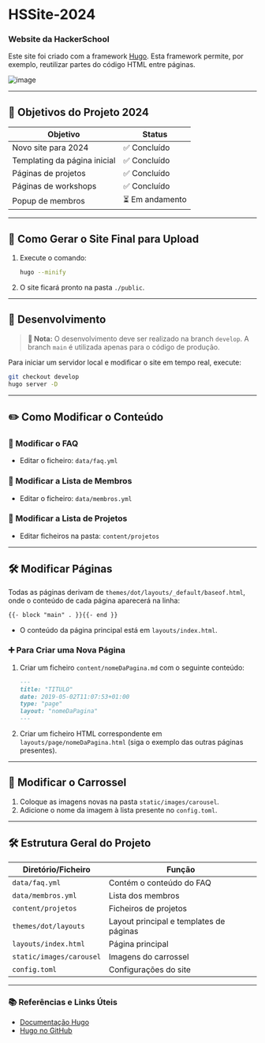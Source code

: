 

# HSSite-2024
### Website da HackerSchool

Este site foi criado com a framework [Hugo](https://github.com/gohugoio/hugo). Esta framework permite, por exemplo, reutilizar partes do código HTML entre páginas.

![image](https://github.com/user-attachments/assets/9a0e2ec6-3aa4-441a-94ba-3104b410a937)


---

## 🎯 Objetivos do Projeto 2024

| Objetivo                  | Status   |
|---------------------------|----------|
| Novo site para 2024       | ✅ Concluído |
| Templating da página inicial | ✅ Concluído |
| Páginas de projetos        | ✅ Concluído |
| Páginas de workshops       | ✅ Concluído |
| Popup de membros           | ⏳ Em andamento |

---


## 🚀 Como Gerar o Site Final para Upload

1. Execute o comando:
   ```bash
   hugo --minify
   ```
2. O site ficará pronto na pasta `./public`.

---

## 🔄 Desenvolvimento

> **🔧 Nota:** O desenvolvimento deve ser realizado na branch `develop`. A branch `main` é utilizada apenas para o código de produção.

Para iniciar um servidor local e modificar o site em tempo real, execute:
```bash
git checkout develop
hugo server -D
```



---

## ✏️ Como Modificar o Conteúdo

### 📝 Modificar o FAQ
- Editar o ficheiro: `data/faq.yml`

### 👥 Modificar a Lista de Membros
- Editar o ficheiro: `data/membros.yml`

### 📁 Modificar a Lista de Projetos
- Editar ficheiros na pasta: `content/projetos`

---

## 🛠️ Modificar Páginas

Todas as páginas derivam de `themes/dot/layouts/_default/baseof.html`, onde o conteúdo de cada página aparecerá na linha:

```html
{{- block "main" . }}{{- end }}
```

- O conteúdo da página principal está em `layouts/index.html`.

### ➕ Para Criar uma Nova Página

1. Criar um ficheiro `content/nomeDaPagina.md` com o seguinte conteúdo:
   ```markdown
   ---
   title: "TITULO"
   date: 2019-05-02T11:07:53+01:00
   type: "page"
   layout: "nomeDaPagina"
   ---
   ```
2. Criar um ficheiro HTML correspondente em `layouts/page/nomeDaPagina.html` (siga o exemplo das outras páginas presentes).

---

## 🎠 Modificar o Carrossel

1. Coloque as imagens novas na pasta `static/images/carousel`.
2. Adicione o nome da imagem à lista presente no `config.toml`.

---

## 🛠️ Estrutura Geral do Projeto

| Diretório/Ficheiro        | Função                                     |
|---------------------------|--------------------------------------------|
| `data/faq.yml`            | Contém o conteúdo do FAQ                   |
| `data/membros.yml`        | Lista dos membros                          |
| `content/projetos`        | Ficheiros de projetos                      |
| `themes/dot/layouts`      | Layout principal e templates de páginas    |
| `layouts/index.html`      | Página principal                           |
| `static/images/carousel`  | Imagens do carrossel                       |
| `config.toml`             | Configurações do site                      |

---

### 📚 Referências e Links Úteis

- [Documentação Hugo](https://gohugo.io/documentation/)
- [Hugo no GitHub](https://github.com/gohugoio/hugo)
